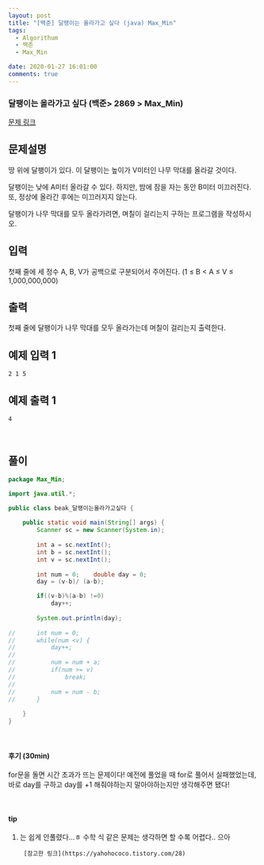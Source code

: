 ```yaml
---
layout: post
title: "[백준] 달팽이는 올라가고 싶다 (java) Max_Min"
tags:
  - Algorithum
  - 백준
  - Max_Min

date: 2020-01-27 16:01:00
comments: true
---
```




###   달팽이는 올라가고 싶다 (백준> 2869 > Max_Min)

[문제 링크](https://www.acmicpc.net/problem/2869 )

## 문제설명

땅 위에 달팽이가 있다. 이 달팽이는 높이가 V미터인 나무 막대를 올라갈 것이다.

달팽이는 낮에 A미터 올라갈 수 있다. 하지만, 밤에 잠을 자는 동안 B미터 미끄러진다. 또, 정상에 올라간 후에는 미끄러지지 않는다.

달팽이가 나무 막대를 모두 올라가려면, 며칠이 걸리는지 구하는 프로그램을 작성하시오.

## 입력

첫째 줄에 세 정수 A, B, V가 공백으로 구분되어서 주어진다. (1 ≤ B < A ≤ V ≤ 1,000,000,000)

## 출력

첫째 줄에 달팽이가 나무 막대를 모두 올라가는데 며칠이 걸리는지 출력한다.

## 예제 입력 1

```
2 1 5
```

## 예제 출력 1

```
4
```

 

<br>

## 풀이

```java
package Max_Min;

import java.util.*;

public class beak_달팽이는올라가고싶다 {
	
	public static void main(String[] args) {
		Scanner sc = new Scanner(System.in);
		
		int a = sc.nextInt();
		int b = sc.nextInt();
		int v = sc.nextInt();
		
		int num = 0;	double day = 0;
		day = (v-b)/ (a-b);

		if((v-b)%(a-b) !=0)
			day++;
		
		System.out.println(day);
        
//      int num = 0;	
//		while(num <v) {
//			day++;
//			
//			num = num + a;
//			if(num >= v)
//				break;
//			
//			num = num - b;
//		}
        
	}
}

```

<br>

#### 후기 (30min)

for문을 돌면 시간 초과가 뜨는 문제이다! 예전에 풀었을 때 for로 풀어서 실패했었는데, 바로 day를 구하고 day를 +1 해줘야하는지 말아야하는지만 생각해주면 됐다!

<br>

#### tip

1. 는 쉽게 안풀렸다...ㅎ 수학 식 같은 문제는 생각하면 할 수록 어렵다.. 으아

		[참고한 링크](https://yahohococo.tistory.com/28)

<br>